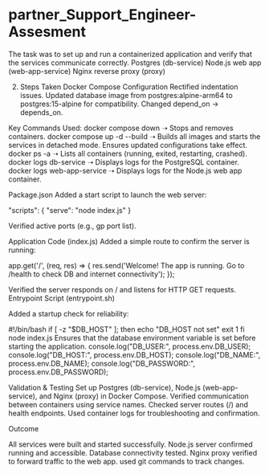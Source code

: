 # partner_Support_Engineer-Assesment
The task was to set up and run a containerized application and verify that the services communicate correctly.
Postgres (db-service)
Node.js web app (web-app-service)
Nginx reverse proxy (proxy)

2. Steps Taken
Docker Compose Configuration
Rectified indentation issues.
Updated database image from postgres:alpine-arm64 to postgres:15-alpine for compatibility.
Changed depend_on → depends_on.

Key Commands Used:
docker compose down
➝ Stops and removes containers.
docker compose up -d --build
➝ Builds all images and starts the services in detached mode. Ensures updated configurations take effect.
docker ps -a
➝ Lists all containers (running, exited, restarting, crashed).
docker logs db-service
➝ Displays logs for the PostgreSQL container.
docker logs web-app-service
➝ Displays logs for the Node.js web app container.

Package.json
Added a start script to launch the web server:

"scripts": {
  "serve": "node index.js"
}


Verified active ports (e.g., gp port list).

Application Code (index.js)
Added a simple route to confirm the server is running:

app.get('/', (req, res) => {
  res.send('Welcome! The app is running. Go to /health to check DB and internet connectivity');
});


Verified the server responds on / and listens for HTTP GET requests.
Entrypoint Script (entrypoint.sh)

Added a startup check for reliability:

#!/bin/bash
if [ -z "$DB_HOST" ]; then
  echo "DB_HOST not set"
  exit 1
fi
node index.js
Ensures that the database environment variable is set before starting the application.
 console.log("DB_USER:", process.env.DB_USER);
 console.log("DB_HOST:", process.env.DB_HOST);
 console.log("DB_NAME:", process.env.DB_NAME);
 console.log("DB_PASSWORD:", process.env.DB_PASSWORD);

Validation & Testing
Set up Postgres (db-service), Node.js (web-app-service), and Nginx (proxy) in Docker Compose.
Verified communication between containers using service names.
Checked server routes (/) and health endpoints.
Used container logs for troubleshooting and confirmation.

Outcome

All services were built and started successfully.
Node.js server confirmed running and accessible.
Database connectivity tested.
Nginx proxy verified to forward traffic to the web app.
used git commands to track changes.
